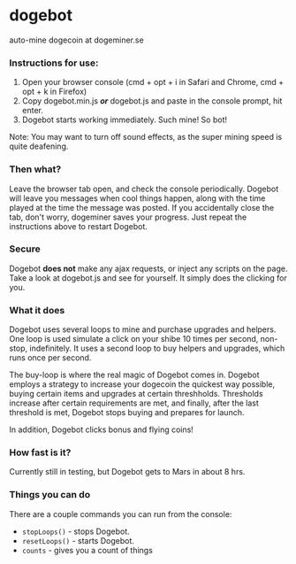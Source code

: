 # dogebot
auto-mine dogecoin at dogeminer.se

### Instructions for use:
1. Open your browser console (cmd + opt + i in Safari and Chrome, cmd + opt + k in Firefox)
2. Copy dogebot.min.js **_or_** dogebot.js and paste in the console prompt, hit enter.
3. Dogebot starts working immediately. Such mine! So bot!

Note: You may want to turn off sound effects, as the super mining speed is quite deafening.

### Then what?
Leave the browser tab open, and check the console periodically. Dogebot will leave you messages when cool things happen, along with the time played at the time the message was posted. If you accidentally close the tab, don't worry, dogeminer saves your progress. Just repeat the instructions above to restart Dogebot.

### Secure
Dogebot **does not** make any ajax requests, or inject any scripts on the page. Take a look at dogebot.js and see for yourself. It simply does the clicking for you.

### What it does
Dogebot uses several loops to mine and purchase upgrades and helpers. One loop is used simulate a click on your shibe 10 times per second, non-stop, indefinitely. It uses a second loop to buy helpers and upgrades, which runs once per second. 

The buy-loop is where the real magic of Dogebot comes in. Dogebot employs a strategy to increase your dogecoin the quickest way possible, buying certain items and upgrades at certain threshholds. Thresholds increase after certain requirements are met, and finally, after the last threshold is met, Dogebot stops buying and prepares for launch.

In addition, Dogebot clicks bonus and flying coins!

### How fast is it?
Currently still in testing, but Dogebot gets to Mars in about 8 hrs.

### Things you can do
There are a couple commands you can run from the console:
- `stopLoops()` - stops Dogebot.
- `resetLoops()` - starts Dogebot.
- `counts` - gives you a count of things

